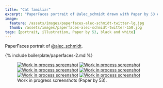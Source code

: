 ```yaml
---
title: "Cat familiar"
excerpt: "PaperFaces portrait of @alec_schmidt drawn with Paper by 53 on an iPad."
image: 
  feature: /assets/images/paperfaces-alec-schmidt-twitter-lg.jpg
  thumb: /assets/images/paperfaces-alec-schmidt-twitter-150.jpg
tags: [portrait, illustration, Paper by 53, black and white]
---
```


PaperFaces portrait of <a href="http://twitter.com/alec_schmidt">@alec_schmidt</a>.

{% include boilerplate/paperfaces-2.md %}

<figure class="half">
	<a href="{{ site.url }}/assets/images/paperfaces-alec-schmidt-process-1-lg.jpg"><img src="{{ site.url }}/assets/images/paperfaces-alec-schmidt-process-1-600.jpg" alt="Work in process screenshot"></a>
	<a href="{{ site.url }}/assets/images/paperfaces-alec-schmidt-process-2-lg.jpg"><img src="{{ site.url }}/assets/images/paperfaces-alec-schmidt-process-2-600.jpg" alt="Work in process screenshot"></a>
	<a href="{{ site.url }}/assets/images/paperfaces-alec-schmidt-process-3-lg.jpg"><img src="{{ site.url }}/assets/images/paperfaces-alec-schmidt-process-3-600.jpg" alt="Work in process screenshot"></a>
	<a href="{{ site.url }}/assets/images/paperfaces-alec-schmidt-process-4-lg.jpg"><img src="{{ site.url }}/assets/images/paperfaces-alec-schmidt-process-4-600.jpg" alt="Work in process screenshot"></a>
	<a href="{{ site.url }}/assets/images/paperfaces-alec-schmidt-process-5-lg.jpg"><img src="{{ site.url }}/assets/images/paperfaces-alec-schmidt-process-5-600.jpg" alt="Work in process screenshot"></a>
	<a href="{{ site.url }}/assets/images/paperfaces-alec-schmidt-process-6-lg.jpg"><img src="{{ site.url }}/assets/images/paperfaces-alec-schmidt-process-6-600.jpg" alt="Work in process screenshot"></a>
	<figcaption>Work in progress screenshots (Paper by 53).</figcaption>
</figure>